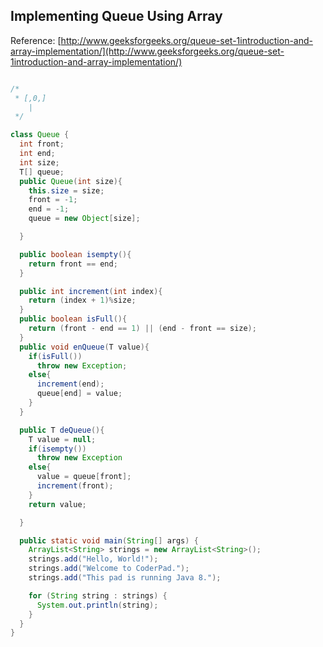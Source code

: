 

## Implementing Queue Using Array

Reference: [http://www.geeksforgeeks.org/queue-set-1introduction-and-array-implementation/](http://www.geeksforgeeks.org/queue-set-1introduction-and-array-implementation/)

```java

/*
 * [,0,]
    | 
 */

class Queue {
  int front;
  int end;
  int size;
  T[] queue;
  public Queue(int size){
    this.size = size;
    front = -1;
    end = -1;
    queue = new Object[size];

  }

  public boolean isempty(){
    return front == end;
  }

  public int increment(int index){
    return (index + 1)%size;
  }
  public boolean isFull(){
    return (front - end == 1) || (end - front == size);
  }
  public void enQueue(T value){
    if(isFull())
      throw new Exception;
    else{
      increment(end);
      queue[end] = value;
    } 
  }

  public T deQueue(){
    T value = null;
    if(isempty())
      throw new Exception
    else{
      value = queue[front];
      increment(front);
    }
    return value;

  }

  public static void main(String[] args) {
    ArrayList<String> strings = new ArrayList<String>();
    strings.add("Hello, World!");
    strings.add("Welcome to CoderPad.");
    strings.add("This pad is running Java 8.");

    for (String string : strings) {
      System.out.println(string);
    }
  }
}
```




